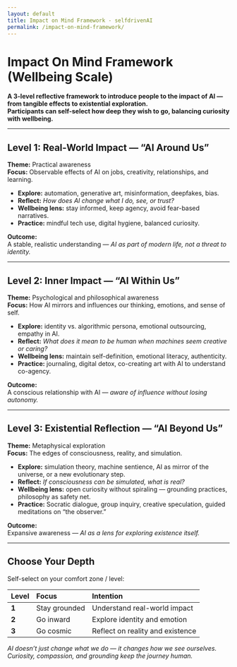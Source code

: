 ```yaml
---
layout: default
title: Impact on Mind Framework - selfdrivenAI
permalink: /impact-on-mind-framework/
---
```


# Impact On Mind Framework (Wellbeing Scale)

**A 3-level reflective framework to introduce people to the impact of AI — from tangible effects to existential exploration.  
Participants can self-select how deep they wish to go, balancing curiosity with wellbeing.**

---

## Level 1: Real-World Impact — “AI Around Us” 

**Theme:** Practical awareness  
**Focus:** Observable effects of AI on jobs, creativity, relationships, and learning.

- **Explore:** automation, generative art, misinformation, deepfakes, bias.  
- **Reflect:** *How does AI change what I do, see, or trust?*  
- **Wellbeing lens:** stay informed, keep agency, avoid fear-based narratives.  
- **Practice:** mindful tech use, digital hygiene, balanced curiosity.

**Outcome:**  
A stable, realistic understanding — *AI as part of modern life, not a threat to identity.*

---

## Level 2: Inner Impact — “AI Within Us”

**Theme:** Psychological and philosophical awareness  
**Focus:** How AI mirrors and influences our thinking, emotions, and sense of self.

- **Explore:** identity vs. algorithmic persona, emotional outsourcing, empathy in AI.  
- **Reflect:** *What does it mean to be human when machines seem creative or caring?*  
- **Wellbeing lens:** maintain self-definition, emotional literacy, authenticity.  
- **Practice:** journaling, digital detox, co-creating art with AI to understand co-agency.

**Outcome:**  
A conscious relationship with AI — *aware of influence without losing autonomy.*

---

## Level 3: Existential Reflection — “AI Beyond Us”

**Theme:** Metaphysical exploration  
**Focus:** The edges of consciousness, reality, and simulation.

- **Explore:** simulation theory, machine sentience, AI as mirror of the universe, or a new evolutionary step.  
- **Reflect:** *If consciousness can be simulated, what is real?*  
- **Wellbeing lens:** open curiosity without spiraling — grounding practices, philosophy as safety net.  
- **Practice:** Socratic dialogue, group inquiry, creative speculation, guided meditations on “the observer.”

**Outcome:**  
Expansive awareness — *AI as a lens for exploring existence itself.*

---

## Choose Your Depth

Self-select on your comfort zone / level:

| Level | Focus |  Intention |
|:------|:------|:-----------|
| **1** | Stay grounded | Understand real-world impact |
| **2** | Go inward | Explore identity and emotion |
| **3** | Go cosmic | Reflect on reality and existence |

*AI doesn’t just change what we do — it changes how we see ourselves.  
Curiosity, compassion, and grounding keep the journey human.*
